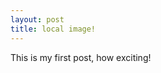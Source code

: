 ```yaml
---
layout: post
title: local image!
---
```


This is my first post, how exciting!


[](./20160523_185739.mp4.png)
